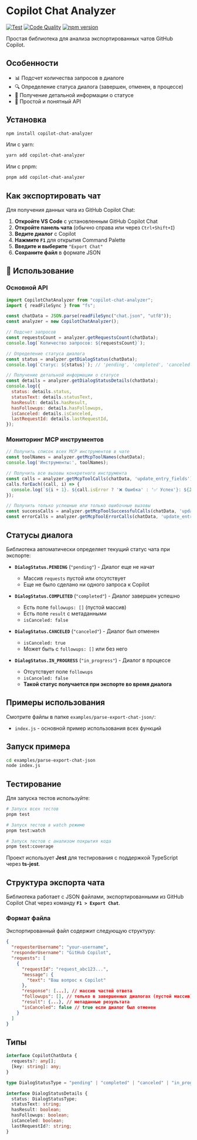 # Copilot Chat Analyzer

[![Test](https://github.com/dealenx/copilot-chat-analyzer/actions/workflows/test.yml/badge.svg)](https://github.com/dealenx/copilot-chat-analyzer/actions/workflows/test.yml)
[![Code Quality](https://github.com/dealenx/copilot-chat-analyzer/actions/workflows/quality.yml/badge.svg)](https://github.com/dealenx/copilot-chat-analyzer/actions/workflows/quality.yml)
[![npm version](https://badge.fury.io/js/copilot-chat-analyzer.svg)](https://badge.fury.io/js/copilot-chat-analyzer)

Простая библиотека для анализа экспортированных чатов GitHub Copilot.

## Особенности

- 📊 Подсчет количества запросов в диалоге
- 🔍 Определение статуса диалога (завершен, отменен, в процессе)
- 📝 Получение детальной информации о статусе
- 🚀 Простой и понятный API

## Установка

```bash
npm install copilot-chat-analyzer
```

Или с yarn:

```bash
yarn add copilot-chat-analyzer
```

Или с pnpm:

```bash
pnpm add copilot-chat-analyzer
```

## Как экспортировать чат

Для получения данных чата из GitHub Copilot Chat:

1. **Откройте VS Code** с установленным GitHub Copilot Chat
2. **Откройте панель чата** (обычно справа или через `Ctrl+Shift+I`)
3. **Ведите диалог** с Copilot
4. **Нажмите `F1`** для открытия Command Palette
5. **Введите и выберите** `"Export Chat"`
6. **Сохраните файл** в формате JSON

## 🚀 Использование

### Основной API

```javascript
import CopilotChatAnalyzer from "copilot-chat-analyzer";
import { readFileSync } from "fs";

const chatData = JSON.parse(readFileSync("chat.json", "utf8"));
const analyzer = new CopilotChatAnalyzer();

// Подсчет запросов
const requestsCount = analyzer.getRequestsCount(chatData);
console.log(`Количество запросов: ${requestsCount}`);

// Определение статуса диалога
const status = analyzer.getDialogStatus(chatData);
console.log(`Статус: ${status}`); // 'pending', 'completed', 'canceled', 'in_progress'

// Получение детальной информации о статусе
const details = analyzer.getDialogStatusDetails(chatData);
console.log({
  status: details.status,
  statusText: details.statusText,
  hasResult: details.hasResult,
  hasFollowups: details.hasFollowups,
  isCanceled: details.isCanceled,
  lastRequestId: details.lastRequestId,
});
```

### Мониторинг MCP инструментов

```javascript
// Получить список всех MCP инструментов в чате
const toolNames = analyzer.getMcpToolNames(chatData);
console.log('Инструменты:', toolNames);

// Получить все вызовы конкретного инструмента
const calls = analyzer.getMcpToolCalls(chatData, 'update_entry_fields');
calls.forEach((call, i) => {
  console.log(`${i + 1}. ${call.isError ? '❌ Ошибка' : '✅ Успех'}: ${JSON.stringify(call.input)}`);
});

// Получить только успешные или только ошибочные вызовы
const successCalls = analyzer.getMcpToolSuccessfulCalls(chatData, 'update_entry_fields');
const errorCalls = analyzer.getMcpToolErrorCalls(chatData, 'update_entry_fields');
```

## Статусы диалога

Библиотека автоматически определяет текущий статус чата при экспорте:

- **`DialogStatus.PENDING`** (`"pending"`) - Диалог еще не начат

  - Массив `requests` пустой или отсутствует
  - Еще не было сделано ни одного запроса к Copilot

- **`DialogStatus.COMPLETED`** (`"completed"`) - Диалог завершен успешно

  - Есть поле `followups: []` (пустой массив)
  - Есть поле `result` с метаданными
  - `isCanceled: false`

- **`DialogStatus.CANCELED`** (`"canceled"`) - Диалог был отменен

  - `isCanceled: true`
  - Может быть с `followups: []` или без него

- **`DialogStatus.IN_PROGRESS`** (`"in_progress"`) - Диалог в процессе
  - Отсутствует поле `followups`
  - `isCanceled: false`
  - **Такой статус получается при экспорте во время диалога**

## Примеры использования

Смотрите файлы в папке `examples/parse-export-chat-json/`:

- `index.js` - основной пример использования всех функций

## Запуск примера

```bash
cd examples/parse-export-chat-json
node index.js
```

## Тестирование

Для запуска тестов используйте:

```bash
# Запуск всех тестов
pnpm test

# Запуск тестов в watch режиме
pnpm test:watch

# Запуск тестов с анализом покрытия кода
pnpm test:coverage
```

Проект использует **Jest** для тестирования с поддержкой TypeScript через **ts-jest**.

## Структура экспорта чата

Библиотека работает с JSON файлами, экспортированными из GitHub Copilot Chat через команду **`F1 > Export Chat`**.

### Формат файла

Экспортированный файл содержит следующую структуру:

```json
{
  "requesterUsername": "your-username",
  "responderUsername": "GitHub Copilot",
  "requests": [
    {
      "requestId": "request_abc123...",
      "message": {
        "text": "Ваш вопрос к Copilot"
      },
      "response": [...], // массив частей ответа
      "followups": [], // только в завершенных диалогах (пустой массив)
      "result": {...}, // метаданные результата
      "isCanceled": false // true если диалог был отменен
    }
  ]
}
```

## Типы

```typescript
interface CopilotChatData {
  requests?: any[];
  [key: string]: any;
}

type DialogStatusType = "pending" | "completed" | "canceled" | "in_progress";

interface DialogStatusDetails {
  status: DialogStatusType;
  statusText: string;
  hasResult: boolean;
  hasFollowups: boolean;
  isCanceled: boolean;
  lastRequestId?: string;
}
```
